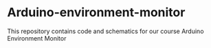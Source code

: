 # Arduino-environment-monitor
This repository contains code and schematics for our course Arduino Environment Monitor
